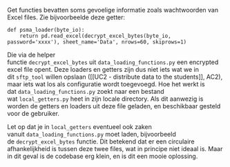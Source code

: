 Get functies bevatten soms gevoelige informatie zoals wachtwoorden van Excel files. Zie bijvoorbeelde deze getter:

```
def psma_loader(byte_io):
    return pd.read_excel(decrypt_excel_bytes(byte_io, password='xxxx'), sheet_name='Data', nrows=60, skiprows=1)
```

Die via de helper functie `decrypt_excel_bytes` uit `data_loading_functions.py` een encrypted excel file opent. Deze loaders en getters zijn dus niet iets wat we in dit `sftp_tool` willen opslaan ([[UC2 - distribute data to the students]], AC2), maar iets wat los als configuratie wordt toegevoegd. Hoe het werkt is dat `data_loading_functions.py` zoekt naar een bestand wat `local_getters.py` heet in zijn locale directory. Als dit aanwezig is worden de getters en loaders uit deze file geladen, en beschikbaar gesteld voor de gebruiker.

Let op dat je in `local_getters` eventueel ook zaken vanuit `data_loading_functions.py` moet laden, bijvoorbeeld de `decrypt_excel_bytes` functie. Dit betekend dat er een circulaire afhankelijkheid is tussen deze twee files, wat in principe niet ideaal is. Maar in dit geval is de codebase erg klein, en is dit een mooie oplossing.